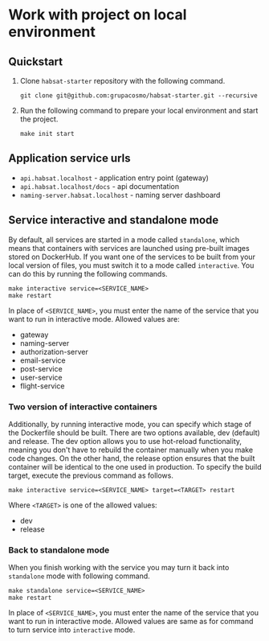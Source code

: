 # Work with project on local environment

## Quickstart

1. Clone `habsat-starter` repository with the following command.
   ```shell
   git clone git@github.com:grupacosmo/habsat-starter.git --recursive
   ```
2. Run the following command to prepare your local environment and start the project.
   ```shell
   make init start
   ```

## Application service urls

- `api.habsat.localhost` - application entry point (gateway)
- `api.habsat.localhost/docs` - api documentation
- `naming-server.habsat.localhost` - naming server dashboard

## Service interactive and standalone mode

By default, all services are started in a mode called `standalone`, which means that containers with services are launched using pre-built images stored on DockerHub. If you want one of the services to be built from your local version of files, you must switch it to a mode called `interactive`. You can do this by running the following commands.

```
make interactive service=<SERVICE_NAME>
make restart
```

In place of `<SERVICE_NAME>`, you must enter the name of the service that you want to run in interactive mode. Allowed values are:

- gateway
- naming-server
- authorization-server
- email-service
- post-service
- user-service
- flight-service

### Two version of interactive containers

Additionally, by running interactive mode, you can specify which stage of the Dockerfile should be built. There are two options available, dev (default) and release. The dev option allows you to use hot-reload functionality, meaning you don't have to rebuild the container manually when you make code changes. On the other hand, the release option ensures that the built container will be identical to the one used in production.
To specify the build target, execute the previous command as follows.

```
make interactive service=<SERVICE_NAME> target=<TARGET> restart
```

Where `<TARGET>` is one of the allowed values:

- dev
- release

### Back to standalone mode

When you finish working with the service you may turn it back into `standalone` mode with following command.

```
make standalone service=<SERVICE_NAME>
make restart
```

In place of `<SERVICE_NAME>`, you must enter the name of the service that you want to run in interactive mode. Allowed values are same as for command to turn service into `interactive` mode.
